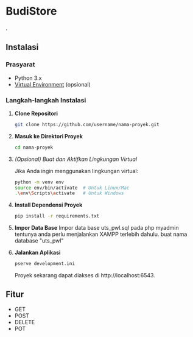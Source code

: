 # BudiStore

.

## Instalasi

### Prasyarat
- Python 3.x
- [Virtual Environment](https://docs.python.org/3/library/venv.html) (opsional)

### Langkah-langkah Instalasi

1. **Clone Repositori**

    ```bash
    git clone https://github.com/username/nama-proyek.git
    ```

2. **Masuk ke Direktori Proyek**

    ```bash
    cd nama-proyek
    ```

3. *(Opsional) Buat dan Aktifkan Lingkungan Virtual*

    Jika Anda ingin menggunakan lingkungan virtual:

    ```bash
    python -m venv env
    source env/bin/activate  # Untuk Linux/Mac
    .\env\Scripts\activate   # Untuk Windows
    ```

4. **Install Dependensi Proyek**

    ```bash
    pip install -r requirements.txt
    ```
5. **Impor Data Base**
   Impor data base uts_pwl.sql pada php myadmin tentunya anda perlu menjalankan XAMPP terlebih dahulu. buat nama database "uts_pwl"

6. **Jalankan Aplikasi**

    ```bash
    pserve development.ini
    ```

    Proyek sekarang dapat diakses di http://localhost:6543.


## Fitur

- GET
- POST
- DELETE
- POT


